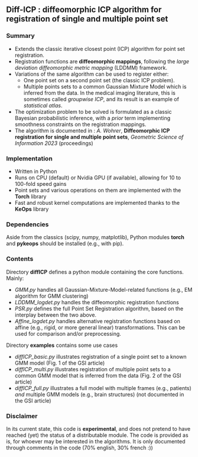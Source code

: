 ## Diff-ICP : diffeomorphic ICP algorithm for registration of single and multiple point set

### Summary

- Extends the classic iterative closest point (ICP) algorithm for point set registration.
- Registration functions are **diffeomorphic mappings**, following the *large deviation diffeomorphic metric mapping* (LDDMM) framework.
- Variations of the same algorithm can be used to register either:
  - One point set on a second point set (the classic ICP problem).
  - Multiple points sets to a common Gaussian Mixture Model which is inferred from the data.
  In the medical imaging literature, this is sometimes called *groupwise ICP*, and its result is an example of *statistical atlas*.
- The optimization problem to be solved is formulated as a classic Bayesian probabilistic inference, with a *prior* term implementing smoothness constraints on the registration mappings.
- The algorithm is documented in : *A. Wohrer*, **Diffeomorphic ICP registration for single and multiple point sets**, *Geometric Science of Information 2023* (proceedings)

### Implementation
- Written in Python
- Runs on CPU (default) or Nvidia GPU (if available), allowing for 10 to 100-fold speed gains
- Point sets and various operations on them are implemented with the **Torch** library
- Fast and robust kernel computations are implemented thanks to the **KeOps** library

### Dependencies
Aside from the classics (scipy, numpy, matplotlib), Python modules **torch** and **pykeops** should be installed (e.g., with pip).

### Contents

Directory **diffICP** defines a python module containing the core functions. Mainly:
  - *GMM.py* handles all Gaussian-Mixture-Model-related functions (e.g., EM algorithm for GMM clustering)
  - *LDDMM_logdet.py* handles the diffeomorphic registration functions
  - *PSR.py* defines the full Point Set Registration algorithm, based on the interplay between the two above.
  - *Affine_logdet.py* handles alternative registration functions based on affine (e.g., rigid, or more general linear) transformations. This can be used for comparison and/or preprocessing.
  
  
Directory **examples** contains some use cases
  - *diffICP_basic.py* illustrates registration of a single point set to a known GMM model (Fig. 1 of the GSI article)
  - *diffICP_multi.py* illustrates registration of multiple point sets to a common GMM model that is inferred from the data (Fig. 2 of the GSI article)
  - *diffICP_full.py* illustrates a full model with multiple frames (e.g., patients) *and* multiple GMM models (e.g., brain structures) (not documented in the GSI article)
  
### Disclaimer
In its current state, this code is **experimental**, and does not pretend to have reached (yet) the status of a distributable module. The code is provided as is, for whoever may be interested in the algorithms.
It is only documented through comments in the code (70% english, 30% french :))
